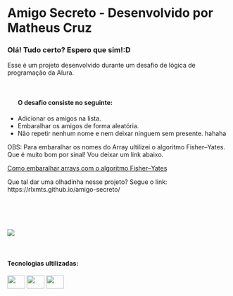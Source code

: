 <h1>Amigo Secreto - Desenvolvido por Matheus Cruz</h1>

<h3>Olá! Tudo certo? Espero que sim!:D </h3>
<div>
  <p>Esse é um projeto desenvolvido durante um desafio de lógica de programação da Alura.</p><br>
  <ul>
    <h4>O desafio consiste no seguinte:</h4>
    <li>Adicionar os amigos na lista.</li>
    <li>Embaralhar os amigos de forma aleatória.</li>
    <li>Não repetir nenhum nome e nem deixar ninguem sem presente. hahaha</li> 
  </ul>   
  <p>OBS: Para embaralhar os nomes do Array ultilizei o algoritmo Fisher–Yates. Que é muito bom por sinal! Vou deixar um link abaixo.</p>
  <a href="http://cangaceirojavascript.com.br/como-embaralhar-arrays-algoritmo-fisher-yates/">Como embaralhar arrays com o algoritmo Fisher–Yates</a>
  <p>Que tal dar uma olhadinha nesse projeto? Segue o link: https://rlxmts.github.io/amigo-secreto/</p>
  <br><br><br><br>
  <img src="https://github.com/rlxmts/amigo-secreto/assets/165737916/1c7be31f-1aec-4d24-8ff6-8c5257868fe8">
</div>
<br>
<br>
<div>
  <h4>Tecnologias ultilizadas:</h4>
   <img align="center" height="30" width="40" src="https://cdn.jsdelivr.net/gh/devicons/devicon@latest/icons/javascript/javascript-original.svg">
   <img align="center" height="30" width="40" src="https://cdn.jsdelivr.net/gh/devicons/devicon@latest/icons/html5/html5-original.svg">
   <img align="center" height="30" width="40" src="https://cdn.jsdelivr.net/gh/devicons/devicon@latest/icons/css3/css3-original.svg">
</div>
